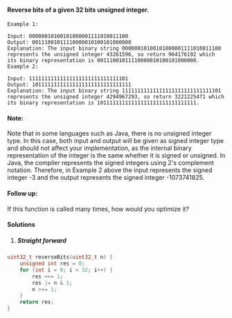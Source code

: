 #### Reverse bits of a given 32 bits unsigned integer.

 

```
Example 1:

Input: 00000010100101000001111010011100
Output: 00111001011110000010100101000000
Explanation: The input binary string 00000010100101000001111010011100 represents the unsigned integer 43261596, so return 964176192 which its binary representation is 00111001011110000010100101000000.
Example 2:

Input: 11111111111111111111111111111101
Output: 10111111111111111111111111111111
Explanation: The input binary string 11111111111111111111111111111101 represents the unsigned integer 4294967293, so return 3221225471 which its binary representation is 10111111111111111111111111111111.
```
 

#### Note:

Note that in some languages such as Java, there is no unsigned integer type. In this case, both input and output will be given as signed integer type and should not affect your implementation, as the internal binary representation of the integer is the same whether it is signed or unsigned.
In Java, the compiler represents the signed integers using 2's complement notation. Therefore, in Example 2 above the input represents the signed integer -3 and the output represents the signed integer -1073741825.
 

#### Follow up:

If this function is called many times, how would you optimize it?

#### Solutions

1. ##### Straight forward

```c++
uint32_t reverseBits(uint32_t n) {
    unsigned int res = 0;
    for (int i = 0; i < 32; i++) {
        res <<= 1;
        res |= n & 1;
        n >>= 1;
    }
    return res;
}
```

